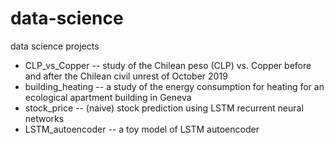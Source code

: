 # data-science
data science projects
- CLP_vs_Copper -- study of the Chilean peso (CLP) vs. Copper before and after the Chilean civil unrest of October 2019
- building_heating -- a study of the energy consumption for heating for an ecological apartment building in Geneva
- stock_price -- (naive) stock prediction using LSTM recurrent neural networks
- LSTM_autoencoder -- a toy model of LSTM autoencoder
